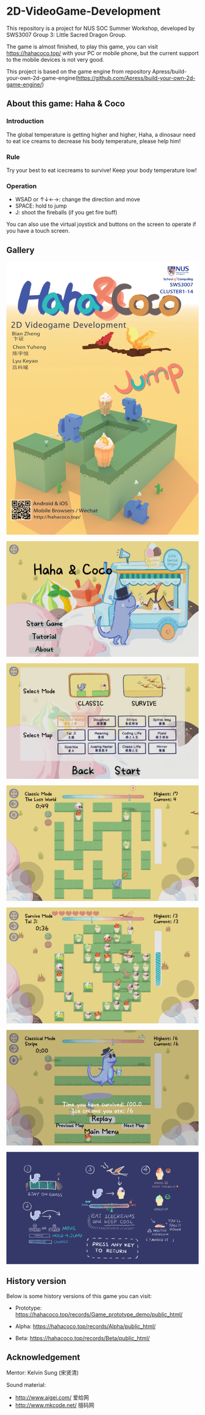 # 2D-VideoGame-Development

This repository is a project for NUS SOC Summer Workshop, developed by SWS3007 Group 3: Little Sacred Dragon Group.

The game is almost finished, to play this game, you can visit https://hahacoco.top/ with your PC or mobile phone, but the current support to the mobile devices is not very good.

This project is based on the game engine from repository Apress/build-your-own-2d-game-engine(https://github.com/Apress/build-your-own-2d-game-engine/)

## About this game: Haha & Coco

### Introduction
The global temperature is getting higher and higher, Haha, a dinosaur need to eat ice creams to decrease his body temperature, please help him!

### Rule
Try your best to eat icecreams to survive! Keep your body temperature low! 

### Operation
* WSAD or ↑↓←→: change the direction and move
* SPACE: hold to jump
* J: shoot the fireballs (if you get fire buff)  

You can also use the virtual joystick and buttons on the screen to operate if you have a touch screen.

## Gallery

![Poster](Gallery/poster.jpg)

![Start Scene](Gallery/screenshoot1.png)

![Selecting mode and map](Gallery/screenshoot2.png)

![The Lost World map in classic mode](Gallery/screenshoot3.png)

![The Tai Ji map in survive mode](Gallery/screenshoot4.png)

![The winning scene](Gallery/screenshoot5.png)

![Instruction](Gallery/Instruction.png)

## History version

Below is some history versions of this game you can visit:

- Prototype: https://hahacoco.top/records/Game_prototype_demo/public_html/

- Alpha: https://hahacoco.top/records/Alpha/public_html/

- Beta: https://hahacoco.top/records/Beta/public_html/

## Acknowledgement

Mentor: Kelvin Sung (宋贤清)

Sound material:

* http://www.aigei.com/ 爱给网
* http://www.mkcode.net/ 擅码网
